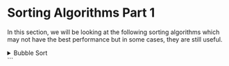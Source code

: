 
# Sorting Algorithms Part 1

In this section, we will be looking at the following sorting algorithms which may not have the best performance but in some cases, they are still useful.

<details>
  <summary> Bubble Sort </summary>
  
  # Bubble Sort

- It compares adjacent elements and swaps them if they are not in the intended order.
- "Bubble Sort" is not a good sorting algorithm, in modern programming languages its primarily used for educational purposes.

```text
Original order is : [5, 2, 6, 1, 4]

First round: Push the smallest number 1 to the left.
- 1    5 2 6 4

Second round: Push the second smallest number 2 to the left.
- 1 2   5 6 4

Third round: Push the third smallest number 4 to the left.
- 1 2 4   5 6

Fourth round: Push the fourth smallest number 5 to the left.
- 1 2 4 5   6

Fifth round: Completed sorting.
- 1 2 4 5 6
```

## Pseduo Code

```text
bubbleSort(a):
  for i from 0 to a.length - 2(inclusive):
    for j from a.length - 1 to i + 1(inclusive):
      if a[j] < a[j - 1]:
        exchange a[j] with a[j - 1]
```

The outer loop runs from index 0 to the length of the array - 2, i.e. [5, 2, 6, 1, 4], the outer loop will run from **index 0 (5) to index 3 (1)**, since we don't need to execute the last one, therefore we need to subtract 2 from the length of the array.

The inner loop runs from the last index of the array (j), and it has to compare with the previous index (array - 1) all the way to the index of i + 1

> Resource
> [Javascript Freecodecamp Algorithm #31: Implement Bubble Sort](https://www.youtube.com/watch?v=IAeLoGzU4RE)

</details>
```
